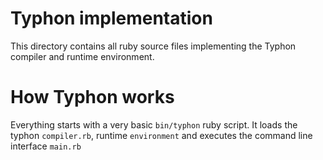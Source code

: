 Typhon implementation
=====================

This directory contains all ruby source files implementing the Typhon
compiler and runtime environment.

How Typhon works
================

Everything starts with a very basic `bin/typhon` ruby script. It loads
the typhon `compiler.rb`, runtime `environment` and executes the command line
interface `main.rb`

